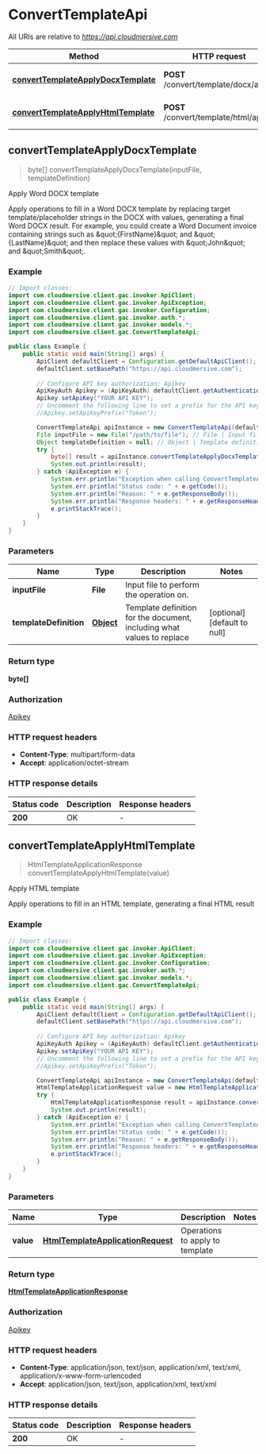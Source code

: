 # ConvertTemplateApi

All URIs are relative to *https://api.cloudmersive.com*

Method | HTTP request | Description
------------- | ------------- | -------------
[**convertTemplateApplyDocxTemplate**](ConvertTemplateApi.md#convertTemplateApplyDocxTemplate) | **POST** /convert/template/docx/apply | Apply Word DOCX template
[**convertTemplateApplyHtmlTemplate**](ConvertTemplateApi.md#convertTemplateApplyHtmlTemplate) | **POST** /convert/template/html/apply | Apply HTML template



## convertTemplateApplyDocxTemplate

> byte[] convertTemplateApplyDocxTemplate(inputFile, templateDefinition)

Apply Word DOCX template

Apply operations to fill in a Word DOCX template by replacing target template/placeholder strings in the DOCX with values, generating a final Word DOCX result.  For example, you could create a Word Document invoice containing strings such as \&quot;{FirstName}\&quot; and \&quot;{LastName}\&quot; and then replace these values with \&quot;John\&quot; and \&quot;Smith\&quot;.

### Example

```java
// Import classes:
import com.cloudmersive.client.gac.invoker.ApiClient;
import com.cloudmersive.client.gac.invoker.ApiException;
import com.cloudmersive.client.gac.invoker.Configuration;
import com.cloudmersive.client.gac.invoker.auth.*;
import com.cloudmersive.client.gac.invoker.models.*;
import com.cloudmersive.client.gac.ConvertTemplateApi;

public class Example {
    public static void main(String[] args) {
        ApiClient defaultClient = Configuration.getDefaultApiClient();
        defaultClient.setBasePath("https://api.cloudmersive.com");
        
        // Configure API key authorization: Apikey
        ApiKeyAuth Apikey = (ApiKeyAuth) defaultClient.getAuthentication("Apikey");
        Apikey.setApiKey("YOUR API KEY");
        // Uncomment the following line to set a prefix for the API key, e.g. "Token" (defaults to null)
        //Apikey.setApiKeyPrefix("Token");

        ConvertTemplateApi apiInstance = new ConvertTemplateApi(defaultClient);
        File inputFile = new File("/path/to/file"); // File | Input file to perform the operation on.
        Object templateDefinition = null; // Object | Template definition for the document, including what values to replace
        try {
            byte[] result = apiInstance.convertTemplateApplyDocxTemplate(inputFile, templateDefinition);
            System.out.println(result);
        } catch (ApiException e) {
            System.err.println("Exception when calling ConvertTemplateApi#convertTemplateApplyDocxTemplate");
            System.err.println("Status code: " + e.getCode());
            System.err.println("Reason: " + e.getResponseBody());
            System.err.println("Response headers: " + e.getResponseHeaders());
            e.printStackTrace();
        }
    }
}
```

### Parameters


Name | Type | Description  | Notes
------------- | ------------- | ------------- | -------------
 **inputFile** | **File**| Input file to perform the operation on. |
 **templateDefinition** | [**Object**](.md)| Template definition for the document, including what values to replace | [optional] [default to null]

### Return type

**byte[]**

### Authorization

[Apikey](../README.md#Apikey)

### HTTP request headers

- **Content-Type**: multipart/form-data
- **Accept**: application/octet-stream

### HTTP response details
| Status code | Description | Response headers |
|-------------|-------------|------------------|
| **200** | OK |  -  |


## convertTemplateApplyHtmlTemplate

> HtmlTemplateApplicationResponse convertTemplateApplyHtmlTemplate(value)

Apply HTML template

Apply operations to fill in an HTML template, generating a final HTML result

### Example

```java
// Import classes:
import com.cloudmersive.client.gac.invoker.ApiClient;
import com.cloudmersive.client.gac.invoker.ApiException;
import com.cloudmersive.client.gac.invoker.Configuration;
import com.cloudmersive.client.gac.invoker.auth.*;
import com.cloudmersive.client.gac.invoker.models.*;
import com.cloudmersive.client.gac.ConvertTemplateApi;

public class Example {
    public static void main(String[] args) {
        ApiClient defaultClient = Configuration.getDefaultApiClient();
        defaultClient.setBasePath("https://api.cloudmersive.com");
        
        // Configure API key authorization: Apikey
        ApiKeyAuth Apikey = (ApiKeyAuth) defaultClient.getAuthentication("Apikey");
        Apikey.setApiKey("YOUR API KEY");
        // Uncomment the following line to set a prefix for the API key, e.g. "Token" (defaults to null)
        //Apikey.setApiKeyPrefix("Token");

        ConvertTemplateApi apiInstance = new ConvertTemplateApi(defaultClient);
        HtmlTemplateApplicationRequest value = new HtmlTemplateApplicationRequest(); // HtmlTemplateApplicationRequest | Operations to apply to template
        try {
            HtmlTemplateApplicationResponse result = apiInstance.convertTemplateApplyHtmlTemplate(value);
            System.out.println(result);
        } catch (ApiException e) {
            System.err.println("Exception when calling ConvertTemplateApi#convertTemplateApplyHtmlTemplate");
            System.err.println("Status code: " + e.getCode());
            System.err.println("Reason: " + e.getResponseBody());
            System.err.println("Response headers: " + e.getResponseHeaders());
            e.printStackTrace();
        }
    }
}
```

### Parameters


Name | Type | Description  | Notes
------------- | ------------- | ------------- | -------------
 **value** | [**HtmlTemplateApplicationRequest**](HtmlTemplateApplicationRequest.md)| Operations to apply to template |

### Return type

[**HtmlTemplateApplicationResponse**](HtmlTemplateApplicationResponse.md)

### Authorization

[Apikey](../README.md#Apikey)

### HTTP request headers

- **Content-Type**: application/json, text/json, application/xml, text/xml, application/x-www-form-urlencoded
- **Accept**: application/json, text/json, application/xml, text/xml

### HTTP response details
| Status code | Description | Response headers |
|-------------|-------------|------------------|
| **200** | OK |  -  |

